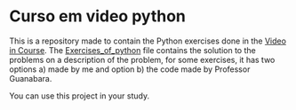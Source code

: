 # Curso em video python
This is a repository made to contain the Python exercises done in the [Video in Course](https://www.cursoemvideo.com/). The [Exercises_of_python](https://github.com/mh-pedro/Curso_em_video_python_mundo/tree/main/Exercises_of_python) file contains the solution to the problems on a description of the problem, for some exercises, it has two options a) made by me and option b) the code made by Professor Guanabara.

You can use this project in your study.
